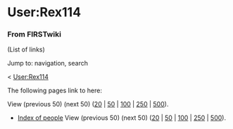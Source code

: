 # User:Rex114

### From FIRSTwiki

(List of links)

Jump to: navigation, search

&lt; [User:Rex114](/index.php?title=User:Rex114&redirect=no "User:Rex114" )  

The following pages link to here:

View (previous 50) (next 50)
([20](/index.php?title=Special:Whatlinkshere/User:Rex114&limit=20&from=0
"Special:Whatlinkshere/User:Rex114" ) |
[50](/index.php?title=Special:Whatlinkshere/User:Rex114&limit=50&from=0
"Special:Whatlinkshere/User:Rex114" ) |
[100](/index.php?title=Special:Whatlinkshere/User:Rex114&limit=100&from=0
"Special:Whatlinkshere/User:Rex114" ) |
[250](/index.php?title=Special:Whatlinkshere/User:Rex114&limit=250&from=0
"Special:Whatlinkshere/User:Rex114" ) |
[500](/index.php?title=Special:Whatlinkshere/User:Rex114&limit=500&from=0
"Special:Whatlinkshere/User:Rex114" )).

  * [Index of people](Index_of_people "Index of people" )
View (previous 50) (next 50)
([20](/index.php?title=Special:Whatlinkshere/User:Rex114&limit=20&from=0
"Special:Whatlinkshere/User:Rex114" ) |
[50](/index.php?title=Special:Whatlinkshere/User:Rex114&limit=50&from=0
"Special:Whatlinkshere/User:Rex114" ) |
[100](/index.php?title=Special:Whatlinkshere/User:Rex114&limit=100&from=0
"Special:Whatlinkshere/User:Rex114" ) |
[250](/index.php?title=Special:Whatlinkshere/User:Rex114&limit=250&from=0
"Special:Whatlinkshere/User:Rex114" ) |
[500](/index.php?title=Special:Whatlinkshere/User:Rex114&limit=500&from=0
"Special:Whatlinkshere/User:Rex114" )).

